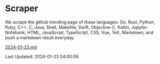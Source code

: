 # Scraper

We scrape the github trending page of these languages: Go, Rust, Python, Ruby, C++, C, Java, Shell, Makefile, Swift, Objective-C, Kotlin, Jupyter-Notebook, HTML, JavaScript, TypeScript, CSS, Vue, TeX, Markdown, and push a markdown result everyday.

[2024-01-23.md](https://github.com/yangwenmai/github-trending-backup/blob/master/2024-01-23.md)

Last Updated: 2024-01-23 04:00:06